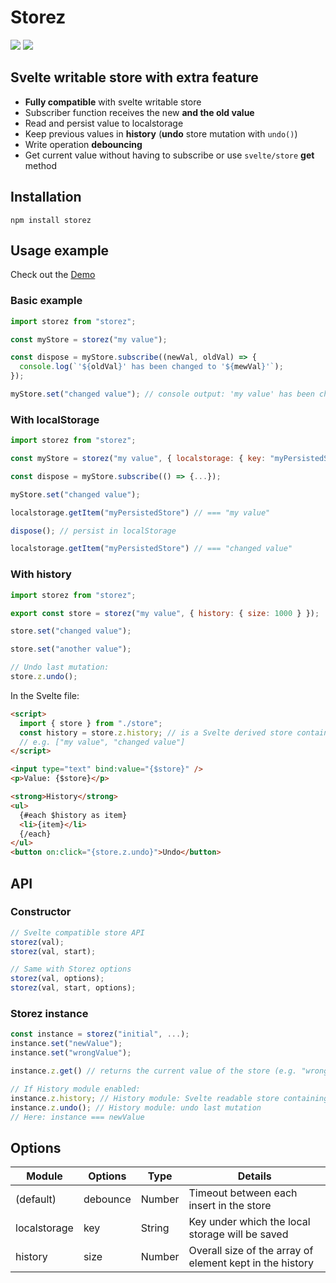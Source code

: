# Storez

<img src="https://img.shields.io/bundlephobia/minzip/storez" />
<img src="https://img.shields.io/david/plrenaudin/svelte-storez" />

## Svelte writable store with extra feature

- **Fully compatible** with svelte writable store
- Subscriber function receives the new **and the old value**
- Read and persist value to localstorage
- Keep previous values in **history** (**undo** store mutation with `undo()`)
- Write operation **debouncing**
- Get current value without having to subscribe or use `svelte/store` **get** method

## Installation

```
npm install storez
```

## Usage example

Check out the [Demo](https://codesandbox.io/s/storez-demo-c11v9)

### Basic example

```js
import storez from "storez";

const myStore = storez("my value");

const dispose = myStore.subscribe((newVal, oldVal) => {
  console.log(`'${oldVal}' has been changed to '${mewVal}'`);
});

myStore.set("changed value"); // console output: 'my value' has been changed to 'changed value'
```

### With localStorage

```js
import storez from "storez";

const myStore = storez("my value", { localstorage: { key: "myPersistedStore" } });

const dispose = myStore.subscribe(() => {...});

myStore.set("changed value");

localstorage.getItem("myPersistedStore") // === "my value"

dispose(); // persist in localStorage

localstorage.getItem("myPersistedStore") // === "changed value"
```

### With history

```js
import storez from "storez";

export const store = storez("my value", { history: { size: 1000 } });

store.set("changed value");

store.set("another value");

// Undo last mutation:
store.z.undo();
```

In the Svelte file:

```html
<script>
  import { store } from "./store";
  const history = store.z.history; // is a Svelte derived store containing an array of all the previous values
  // e.g. ["my value", "changed value"]
</script>

<input type="text" bind:value="{$store}" />
<p>Value: {$store}</p>

<strong>History</strong>
<ul>
  {#each $history as item}
  <li>{item}</li>
  {/each}
</ul>
<button on:click="{store.z.undo}">Undo</button>
```

## API

### Constructor

```js
// Svelte compatible store API
storez(val);
storez(val, start);

// Same with Storez options
storez(val, options);
storez(val, start, options);
```

### Storez instance

```js
const instance = storez("initial", ...);
instance.set("newValue");
instance.set("wrongValue");

instance.z.get() // returns the current value of the store (e.g. "wrongValue") This value is not reactive

// If History module enabled:
instance.z.history; // History module: Svelte readable store containing the state history
instance.z.undo(); // History module: undo last mutation
// Here: instance === newValue


```

## Options

| Module       | Options  | Type   | Details                                                  |
| ------------ | -------- | ------ | -------------------------------------------------------- |
| (default)    | debounce | Number | Timeout between each insert in the store                 |
| localstorage | key      | String | Key under which the local storage will be saved          |
| history      | size     | Number | Overall size of the array of element kept in the history |
